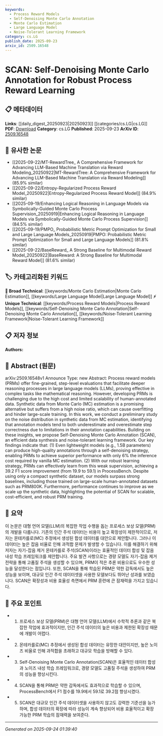 ```yaml
---
keywords:
  - Process Reward Models
  - Self-Denoising Monte Carlo Annotation
  - Monte Carlo Estimation
  - Large Language Model
  - Noise-Tolerant Learning Framework
category: cs.LG
publish_date: 2025-09-23
arxiv_id: 2509.16548
---
```


<!-- KEYWORD_LINKING_METADATA:
{
  "processed_timestamp": "2025-09-24T01:39:40.318959",
  "vocabulary_version": "1.0",
  "selected_keywords": [
    "Process Reward Models",
    "Self-Denoising Monte Carlo Annotation",
    "Monte Carlo Estimation",
    "Large Language Model",
    "Noise-Tolerant Learning Framework"
  ],
  "rejected_keywords": [],
  "similarity_scores": {
    "Process Reward Models": 0.85,
    "Self-Denoising Monte Carlo Annotation": 0.88,
    "Monte Carlo Estimation": 0.8,
    "Large Language Model": 0.82,
    "Noise-Tolerant Learning Framework": 0.78
  },
  "extraction_method": "AI_prompt_based",
  "budget_applied": true,
  "candidates_json": {
    "candidates": [
      {
        "surface": "Process Reward Models",
        "canonical": "Process Reward Models",
        "aliases": [
          "PRMs"
        ],
        "category": "unique_technical",
        "rationale": "This concept is central to the paper and represents a specific type of model that enhances reasoning in LLMs.",
        "novelty_score": 0.75,
        "connectivity_score": 0.65,
        "specificity_score": 0.8,
        "link_intent_score": 0.85
      },
      {
        "surface": "Self-Denoising Monte Carlo Annotation",
        "canonical": "Self-Denoising Monte Carlo Annotation",
        "aliases": [
          "SCAN"
        ],
        "category": "unique_technical",
        "rationale": "SCAN is a novel framework introduced in the paper, crucial for understanding the proposed methodology.",
        "novelty_score": 0.85,
        "connectivity_score": 0.7,
        "specificity_score": 0.9,
        "link_intent_score": 0.88
      },
      {
        "surface": "Monte Carlo Estimation",
        "canonical": "Monte Carlo Estimation",
        "aliases": [
          "MC Estimation"
        ],
        "category": "broad_technical",
        "rationale": "Monte Carlo Estimation is a foundational technique used in the paper for synthetic data generation.",
        "novelty_score": 0.5,
        "connectivity_score": 0.78,
        "specificity_score": 0.65,
        "link_intent_score": 0.8
      },
      {
        "surface": "Large Language Models",
        "canonical": "Large Language Model",
        "aliases": [
          "LLMs"
        ],
        "category": "broad_technical",
        "rationale": "LLMs are integral to the paper's context, as they are the primary application area for the proposed models.",
        "novelty_score": 0.4,
        "connectivity_score": 0.85,
        "specificity_score": 0.6,
        "link_intent_score": 0.82
      },
      {
        "surface": "Noise-Tolerant Learning Framework",
        "canonical": "Noise-Tolerant Learning Framework",
        "aliases": [],
        "category": "unique_technical",
        "rationale": "This framework is a key innovation in the paper, addressing noise issues in synthetic data.",
        "novelty_score": 0.7,
        "connectivity_score": 0.6,
        "specificity_score": 0.75,
        "link_intent_score": 0.78
      }
    ],
    "ban_list_suggestions": [
      "synthetic data",
      "human-annotated data",
      "inference cost"
    ]
  },
  "decisions": [
    {
      "candidate_surface": "Process Reward Models",
      "resolved_canonical": "Process Reward Models",
      "decision": "linked",
      "scores": {
        "novelty": 0.75,
        "connectivity": 0.65,
        "specificity": 0.8,
        "link_intent": 0.85
      }
    },
    {
      "candidate_surface": "Self-Denoising Monte Carlo Annotation",
      "resolved_canonical": "Self-Denoising Monte Carlo Annotation",
      "decision": "linked",
      "scores": {
        "novelty": 0.85,
        "connectivity": 0.7,
        "specificity": 0.9,
        "link_intent": 0.88
      }
    },
    {
      "candidate_surface": "Monte Carlo Estimation",
      "resolved_canonical": "Monte Carlo Estimation",
      "decision": "linked",
      "scores": {
        "novelty": 0.5,
        "connectivity": 0.78,
        "specificity": 0.65,
        "link_intent": 0.8
      }
    },
    {
      "candidate_surface": "Large Language Models",
      "resolved_canonical": "Large Language Model",
      "decision": "linked",
      "scores": {
        "novelty": 0.4,
        "connectivity": 0.85,
        "specificity": 0.6,
        "link_intent": 0.82
      }
    },
    {
      "candidate_surface": "Noise-Tolerant Learning Framework",
      "resolved_canonical": "Noise-Tolerant Learning Framework",
      "decision": "linked",
      "scores": {
        "novelty": 0.7,
        "connectivity": 0.6,
        "specificity": 0.75,
        "link_intent": 0.78
      }
    }
  ]
}
-->

# SCAN: Self-Denoising Monte Carlo Annotation for Robust Process Reward Learning

## 📋 메타데이터

**Links**: [[daily_digest_20250923|20250923]] [[categories/cs.LG|cs.LG]]
**PDF**: [Download](https://arxiv.org/pdf/2509.16548.pdf)
**Category**: cs.LG
**Published**: 2025-09-23
**ArXiv ID**: [2509.16548](https://arxiv.org/abs/2509.16548)

## 🔗 유사한 논문
- [[2025-09-22/MT-RewardTree_ A Comprehensive Framework for Advancing LLM-Based Machine Translation via Reward Modeling_20250922|MT-RewardTree: A Comprehensive Framework for Advancing LLM-Based Machine Translation via Reward Modeling]] (85.9% similar)
- [[2025-09-22/Entropy-Regularized Process Reward Model_20250922|Entropy-Regularized Process Reward Model]] (84.9% similar)
- [[2025-09-19/Enhancing Logical Reasoning in Language Models via Symbolically-Guided Monte Carlo Process Supervision_20250919|Enhancing Logical Reasoning in Language Models via Symbolically-Guided Monte Carlo Process Supervision]] (84.5% similar)
- [[2025-09-19/PMPO_ Probabilistic Metric Prompt Optimization for Small and Large Language Models_20250919|PMPO: Probabilistic Metric Prompt Optimization for Small and Large Language Models]] (81.8% similar)
- [[2025-09-22/BaseReward_ A Strong Baseline for Multimodal Reward Model_20250922|BaseReward: A Strong Baseline for Multimodal Reward Model]] (81.6% similar)

## 🏷️ 카테고리화된 키워드
**🧠 Broad Technical**: [[keywords/Monte Carlo Estimation|Monte Carlo Estimation]], [[keywords/Large Language Model|Large Language Model]]
**⚡ Unique Technical**: [[keywords/Process Reward Models|Process Reward Models]], [[keywords/Self-Denoising Monte Carlo Annotation|Self-Denoising Monte Carlo Annotation]], [[keywords/Noise-Tolerant Learning Framework|Noise-Tolerant Learning Framework]]

## 📋 저자 정보

**Authors:** 

## 📄 Abstract (원문)

arXiv:2509.16548v1 Announce Type: new 
Abstract: Process reward models (PRMs) offer fine-grained, step-level evaluations that facilitate deeper reasoning processes in large language models (LLMs), proving effective in complex tasks like mathematical reasoning. However, developing PRMs is challenging due to the high cost and limited scalability of human-annotated data. Synthetic data from Monte Carlo (MC) estimation is a promising alternative but suffers from a high noise ratio, which can cause overfitting and hinder large-scale training. In this work, we conduct a preliminary study on the noise distribution in synthetic data from MC estimation, identifying that annotation models tend to both underestimate and overestimate step correctness due to limitations in their annotation capabilities. Building on these insights, we propose Self-Denoising Monte Carlo Annotation (SCAN), an efficient data synthesis and noise-tolerant learning framework. Our key findings indicate that: (1) Even lightweight models (e.g., 1.5B parameters) can produce high-quality annotations through a self-denoising strategy, enabling PRMs to achieve superior performance with only 6% the inference cost required by vanilla MC estimation. (2) With our robust learning strategy, PRMs can effectively learn from this weak supervision, achieving a 39.2 F1 score improvement (from 19.9 to 59.1) in ProcessBench. Despite using only a compact synthetic dataset, our models surpass strong baselines, including those trained on large-scale human-annotated datasets such as PRM800K. Furthermore, performance continues to improve as we scale up the synthetic data, highlighting the potential of SCAN for scalable, cost-efficient, and robust PRM training.

## 📝 요약

이 논문은 대형 언어 모델(LLM)의 복잡한 작업 수행을 돕는 프로세스 보상 모델(PRM)의 개발을 다룹니다. 기존의 인간 주석 데이터는 비용이 높고 확장성이 제한적이므로, 저자는 몬테카를로(MC) 추정에서 생성된 합성 데이터를 대안으로 제안합니다. 그러나 이 데이터는 높은 잡음 비율로 인해 과적합 문제가 발생할 수 있습니다. 이를 해결하기 위해 저자는 자기-잡음 제거 몬테카를로 주석(SCAN)이라는 효율적인 데이터 합성 및 잡음 내성 학습 프레임워크를 제안합니다. 주요 발견 사항으로는 경량 모델도 자기-잡음 제거 전략을 통해 고품질 주석을 생성할 수 있으며, PRM이 적은 추론 비용으로도 우수한 성능을 달성한다는 점입니다. 또한, SCAN을 통해 학습된 PRM은 약한 감독에서도 높은 성능을 보이며, 대규모 인간 주석 데이터셋을 사용한 모델보다도 뛰어난 성과를 보였습니다. SCAN은 확장성과 비용 효율성 측면에서 PRM 훈련에 큰 잠재력을 가지고 있습니다.

## 🎯 주요 포인트

- 1. 프로세스 보상 모델(PRM)은 대형 언어 모델(LLM)에서 수학적 추론과 같은 복잡한 작업에 효과적이지만, 인간 주석 데이터의 높은 비용과 제한된 확장성 때문에 개발이 어렵다.
- 2. 몬테카를로(MC) 추정에서 생성된 합성 데이터는 유망한 대안이지만, 높은 노이즈 비율로 인해 과적합을 초래하고 대규모 학습을 방해할 수 있다.
- 3. Self-Denoising Monte Carlo Annotation(SCAN)은 효율적인 데이터 합성과 노이즈 내성 학습 프레임워크로, 경량 모델도 고품질 주석을 생성하여 PRM의 성능을 향상시킨다.
- 4. SCAN을 통해 PRM은 약한 감독에서도 효과적으로 학습할 수 있으며, ProcessBench에서 F1 점수를 19.9에서 59.1로 39.2점 향상시켰다.
- 5. SCAN은 대규모 인간 주석 데이터셋을 사용하지 않고도 강력한 기준선을 능가하며, 합성 데이터의 확장에 따라 성능이 계속 향상되어 비용 효율적이고 확장 가능한 PRM 학습의 잠재력을 보여준다.


---

*Generated on 2025-09-24 01:39:40*